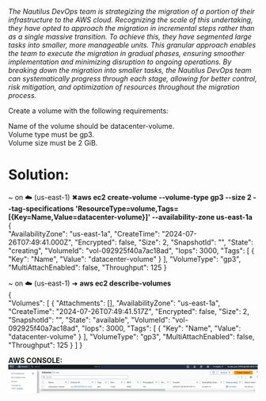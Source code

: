_The Nautilus DevOps team is strategizing the migration of a portion of their infrastructure to the AWS cloud. Recognizing the scale of this undertaking, they have opted to approach the migration in incremental steps rather than as a single massive transition. To achieve this, they have segmented large tasks into smaller, more manageable units. This granular approach enables the team to execute the migration in gradual phases, ensuring smoother implementation and minimizing disruption to ongoing operations. By breaking down the migration into smaller tasks, the Nautilus DevOps team can systematically progress through each stage, allowing for better control, risk mitigation, and optimization of resources throughout the migration process._  

Create a volume with the following requirements:  

Name of the volume should be datacenter-volume.  
Volume type must be gp3.  
Volume size must be 2 GiB.  


# Solution:  

~ on ☁️  (us-east-1) ✖**aws ec2 create-volume --volume-type gp3 --size 2 --tag-specifications 'ResourceType=volume,Tags=[{Key=Name,Value=datacenter-volume}]' --availability-zone us-east-1a**  
{  
    "AvailabilityZone": "us-east-1a",
    "CreateTime": "2024-07-26T07:49:41.000Z",
    "Encrypted": false,
    "Size": 2,
    "SnapshotId": "",
    "State": "creating",
    "VolumeId": "vol-092925f40a7ac18ad",
    "Iops": 3000,
    "Tags": [
        {
            "Key": "Name",
            "Value": "datacenter-volume"
        }
    ],
    "VolumeType": "gp3",
    "MultiAttachEnabled": false,
    "Throughput": 125
}  

~ on ☁️  (us-east-1) ➜  **aws ec2 describe-volumes**  
{  
    "Volumes": [
        {
            "Attachments": [],
            "AvailabilityZone": "us-east-1a",
            "CreateTime": "2024-07-26T07:49:41.517Z",
            "Encrypted": false,
            "Size": 2,
            "SnapshotId": "",
            "State": "available",
            "VolumeId": "vol-092925f40a7ac18ad",
            "Iops": 3000,
            "Tags": [
                {
                    "Key": "Name",
                    "Value": "datacenter-volume"
                }
            ],
            "VolumeType": "gp3",
            "MultiAttachEnabled": false,
            "Throughput": 125
        }
    ]
}  


**AWS CONSOLE:**      
![Alt text](image3.PNG)
